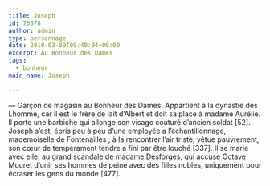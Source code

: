 ```yaml
---
title: Joseph
id: 76578
author: admin
type: personnage
date: 2010-03-09T09:40:04+00:00
excerpt: Au Bonheur des Dames
tags:
  - bonheur
main_name: Joseph

---
```

— Garçon de magasin au Bonheur des Dames. Appartient à la dynastie des Lhomme, car il est le frère de lait d&rsquo;Albert et doit sa place à madame Aurélie. Il porte une barbiche qui allonge son visage couturé d&rsquo;ancien soldat [52]. Joseph s&rsquo;est, épris peu à peu d&rsquo;une employée a l&rsquo;échantillonnage, mademoiselle de Fontenailles ; à la rencontrer l&rsquo;air triste, vêtue pauvrement, son cœur de tempérament tendre a fini par être louché [337]. Il se marie avec elle, au grand scandale de madame Desforges, qui accuse Octave Mouret d&rsquo;unir ses hommes de peine avec des filles nobles, uniquement pour écraser les gens du monde [477]. 